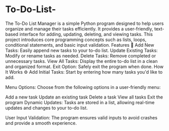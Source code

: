 # To-Do-List-
The To-Do List Manager is a simple Python program designed to help users organize and manage their tasks efficiently. It provides a user-friendly, text-based interface for adding, updating, deleting, and viewing tasks. This project introduces core programming concepts such as lists, loops, conditional statements, and basic input validation.
Features 🌟
Add New Tasks: Easily append new tasks to your to-do list.
Update Existing Tasks: Modify or rename tasks as needed.
Delete Tasks: Remove completed or unnecessary tasks.
View All Tasks: Display the entire to-do list in a clean and organized format.
Exit Option: Safely exit the program when done.
How It Works ⚙️
Add Initial Tasks:
Start by entering how many tasks you'd like to add.

Menu Options:
Choose from the following options in a user-friendly menu:

Add a new task
Update an existing task
Delete a task
View all tasks
Exit the program
Dynamic Updates:
Tasks are stored in a list, allowing real-time updates and changes to your to-do list.

User Input Validation:
The program ensures valid inputs to avoid crashes and provide a smooth experience.

